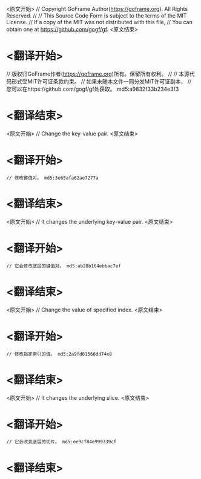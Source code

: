 
<原文开始>
// Copyright GoFrame Author(https://goframe.org). All Rights Reserved.
//
// This Source Code Form is subject to the terms of the MIT License.
// If a copy of the MIT was not distributed with this file,
// You can obtain one at https://github.com/gogf/gf.
<原文结束>

# <翻译开始>
// 版权归GoFrame作者(https://goframe.org)所有。保留所有权利。
//
// 本源代码形式受MIT许可证条款约束。
// 如果未随本文件一同分发MIT许可证副本，
// 您可以在https://github.com/gogf/gf处获取。 md5:a9832f33b234e3f3
# <翻译结束>


<原文开始>
// Change the key-value pair.
<原文结束>

# <翻译开始>
	// 修改键值对。 md5:3e65afa62ae7277a
# <翻译结束>


<原文开始>
// It changes the underlying key-value pair.
<原文结束>

# <翻译开始>
	// 它会修改底层的键值对。 md5:ab28b164ebbac7ef
# <翻译结束>


<原文开始>
// Change the value of specified index.
<原文结束>

# <翻译开始>
	// 修改指定索引的值。 md5:2a9fd01566dd74e8
# <翻译结束>


<原文开始>
// It changes the underlying slice.
<原文结束>

# <翻译开始>
	// 它会改变底层的切片。 md5:ee9cf84e999339cf
# <翻译结束>

